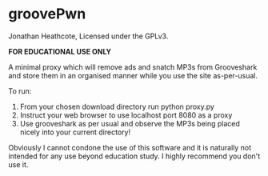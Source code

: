 groovePwn
=========

Jonathan Heathcote, Licensed under the GPLv3.

**FOR EDUCATIONAL USE ONLY**

A minimal proxy which will remove ads and snatch MP3s from Grooveshark and store
them in an organised manner while you use the site as-per-usual.

To run:

1. From your chosen download directory run
   python proxy.py
2. Instruct your web browser to use localhost port 8080 as a proxy
3. Use grooveshark as per usual and observe the MP3s being placed nicely into
   your current directory!

Obviously I cannot condone the use of this software and it is naturally not
intended for any use beyond education study. I highly recommend you don't use
it.

